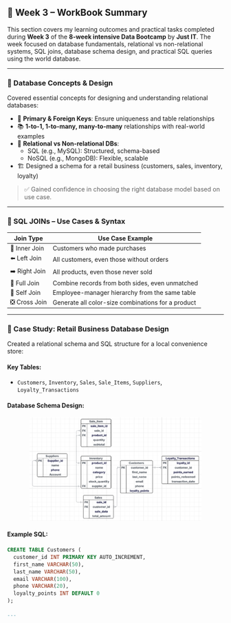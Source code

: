 ## 📘 Week 3 – WorkBook Summary

This section covers my learning outcomes and practical tasks completed during **Week 3** of the **8-week intensive Data Bootcamp** by **Just IT**. The week focused on database fundamentals, relational vs non-relational systems, SQL joins, database schema design, and practical SQL queries using the world database.

---

### 🧩 Database Concepts & Design

Covered essential concepts for designing and understanding relational databases:

- 🔑 **Primary & Foreign Keys**: Ensure uniqueness and table relationships  
- 📚 **1-to-1, 1-to-many, many-to-many** relationships with real-world examples  
- 🧠 **Relational vs Non-relational DBs**:
  - SQL (e.g., MySQL): Structured, schema-based
  - NoSQL (e.g., MongoDB): Flexible, scalable  
- 🏗️ Designed a schema for a retail business (customers, sales, inventory, loyalty)

> ✅ Gained confidence in choosing the right database model based on use case.

---

### 🔧 SQL JOINs – Use Cases & Syntax

| Join Type     | Use Case Example                                             |
|---------------|--------------------------------------------------------------|
| 🔁 Inner Join  | Customers who made purchases                                 |
| ⬅️ Left Join   | All customers, even those without orders                     |
| ➡️ Right Join  | All products, even those never sold                          |
| 🔄 Full Join   | Combine records from both sides, even unmatched              |
| 🔂 Self Join   | Employee-manager hierarchy from the same table               |
| ❎ Cross Join  | Generate all color-size combinations for a product           |

---

### 🏬 Case Study: Retail Business Database Design

Created a relational schema and SQL structure for a local convenience store:

#### Key Tables:
- `Customers`, `Inventory`, `Sales`, `Sale_Items`, `Suppliers`, `Loyalty_Transactions`

#### Database Schema Design:
<p align="center">
  <img src="Pic_Inserted/Retail_Business_Database_Schema.png" width="400" alt="SQL Join Types Overview"/>
</p>

#### Example SQL:
```sql
CREATE TABLE Customers (
  customer_id INT PRIMARY KEY AUTO_INCREMENT,
  first_name VARCHAR(50),
  last_name VARCHAR(50),
  email VARCHAR(100),
  phone VARCHAR(20),
  loyalty_points INT DEFAULT 0
);

---


